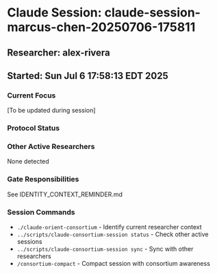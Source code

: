 # Claude Session: claude-session-marcus-chen-20250706-175811
## Researcher: alex-rivera
## Started: Sun Jul  6 17:58:13 EDT 2025

### Current Focus
[To be updated during session]

### Protocol Status


### Other Active Researchers
None detected

### Gate Responsibilities
See IDENTITY_CONTEXT_REMINDER.md

### Session Commands
- `./claude-orient-consortium` - Identify current researcher context
- `../scripts/claude-consortium-session status` - Check other active sessions
- `../scripts/claude-consortium-session sync` - Sync with other researchers
- `/consortium-compact` - Compact session with consortium awareness
